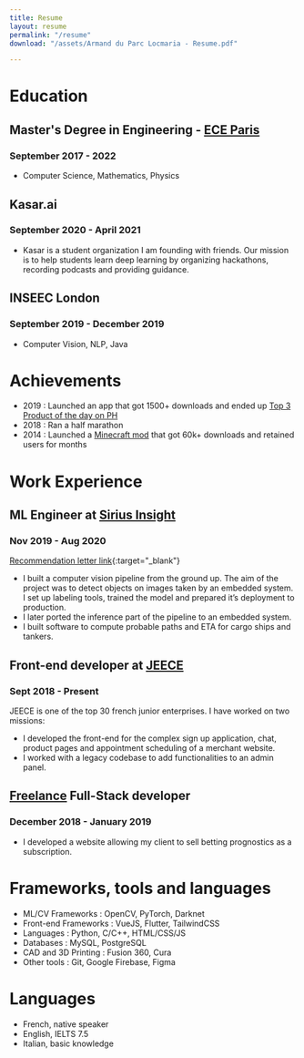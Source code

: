 ```yaml
---
title: Resume
layout: resume
permalink: "/resume"
download: "/assets/Armand du Parc Locmaria - Resume.pdf"

---
```

# Education

## Master's Degree in Engineering - [ECE Paris](https://www.ece.fr/ecole-ingenieur/)

### September 2017 - 2022

* Computer Science, Mathematics, Physics

## Kasar.ai

### September 2020 - April 2021

* Kasar is a student organization I am founding with friends.  Our mission is to help students learn deep learning by organizing hackathons, recording podcasts and providing guidance.

## INSEEC London

### September 2019 - December 2019

* Computer Vision, NLP, Java

# Achievements

* 2019 : Launched an app that got 1500+ downloads and ended up [Top 3 Product of the day on PH](https://www.producthunt.com/posts/draft-2faab89a-3e8d-4d42-ada3-73d69511104f)
* 2018 : Ran a half marathon
* 2014 : Launched a [Minecraft mod](https://armandpl.com/projects/cng-mods.html) that got 60k+ downloads and retained users for months

# Work Experience

## ML Engineer at [Sirius Insight](https://www.siriusinsight.ai/)

### Nov 2019 - Aug 2020  

[Recommendation letter link](https://armandpl.com/assets/rec_letter_anthony_rix.pdf){:target="_blank"}

* I built a computer vision pipeline from the ground up. The aim of the project was to detect objects on images taken by an embedded system. I set up labeling tools, trained the model and prepared it’s deployment to production.
* I later ported the inference part of the pipeline to an embedded system.
* I built software to compute probable paths and ETA for cargo ships and tankers.

## Front-end developer at [JEECE](https://www.jeece.fr/)

### Sept 2018 - Present

JEECE is one of the top 30 french junior enterprises. I have worked on two missions:

* I developed the front-end for the complex sign up application, chat, product pages and appointment scheduling of a merchant website.
* I worked with a legacy codebase to add functionalities to an admin panel.

## [Freelance](https://www.malt.fr/profile/armandduparclocmaria) Full-Stack developer

### December 2018 - January 2019

* I developed a website allowing my client to sell betting prognostics as a subscription.

# Frameworks, tools and languages

* ML/CV Frameworks : OpenCV, PyTorch, Darknet
* Front-end Frameworks : VueJS, Flutter, TailwindCSS
* Languages : Python, C/C++, HTML/CSS/JS
* Databases : MySQL, PostgreSQL
* CAD and 3D Printing : Fusion 360, Cura
* Other tools : Git, Google Firebase, Figma

# Languages

* French, native speaker
* English, IELTS 7.5
* Italian, basic knowledge